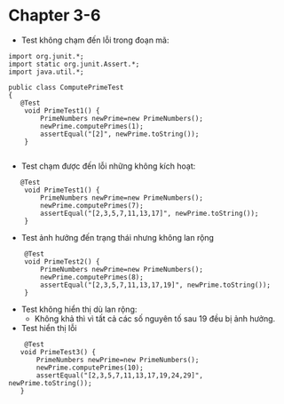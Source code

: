 # Chapter 3-6

+ Test không chạm đến lỗi trong đoạn mã:
```
import org.junit.*;
import static org.junit.Assert.*;
import java.util.*;

public class ComputePrimeTest
{
   @Test
    void PrimeTest1() {
        PrimeNumbers newPrime=new PrimeNumbers();
        newPrime.computePrimes(1);
        assertEqual("[2]", newPrime.toString());
    }
    
```
+ Test chạm được đến lỗi những không kích hoạt:
```
   @Test
    void PrimeTest1() {
        PrimeNumbers newPrime=new PrimeNumbers();
        newPrime.computePrimes(7);
        assertEqual("[2,3,5,7,11,13,17]", newPrime.toString());
    }   
```
+ Test ảnh hưởng đến trạng thái nhưng không lan rộng
```
    @Test
    void PrimeTest2() {
        PrimeNumbers newPrime=new PrimeNumbers();
        newPrime.computePrimes(8);
        assertEqual("[2,3,5,7,11,13,17,19]", newPrime.toString());
    }    
```
+ Test không hiển thị dù lan rộng:
   - Không khả thì vì tất cả các số nguyên tố sau 19 đều bị ảnh hưởng.
+ Test hiển thị lỗi
 ```
     @Test
    void PrimeTest3() {
        PrimeNumbers newPrime=new PrimeNumbers();
        newPrime.computePrimes(10);
        assertEqual("[2,3,5,7,11,13,17,19,24,29]", newPrime.toString());
    }
    
 ```

